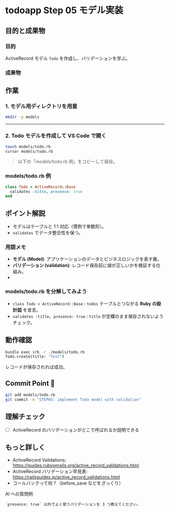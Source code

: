 # todoapp Step 05 モデル実装

## 目的と成果物

### 目的
ActiveRecord モデル `Todo` を作成し、バリデーションを学ぶ。

### 成果物


## 作業
### 1. モデル用ディレクトリを用意
```bash
mkdir -p models
```

---

### 2. Todo モデルを作成して VS Code で開く
```bash
touch models/todo.rb
cursor models/todo.rb
```
> 以下の「models/todo.rb 例」をコピーして保存。

### models/todo.rb 例
```ruby
class Todo < ActiveRecord::Base
  validates :title, presence: true
end
``` 

## ポイント解説
- モデルはテーブルと 1:1 対応（慣例で単数形）。
- `validates` でデータ整合性を保つ。

### 用語メモ
- **モデル (Model)**: アプリケーションのデータとビジネスロジックを表す層。
- **バリデーション (validation)**: レコード保存前に値が正しいかを検証する仕組み。
- 
### models/todo.rb を分解してみよう
- `class Todo < ActiveRecord::Base` : `todos` テーブルとつながる **Ruby の設計図** を宣言。
- `validates :title, presence: true` : `title` が空欄のまま保存されないようチェック。

## 動作確認
```bash
bundle exec irb -r ./models/todo.rb
Todo.create(title: "Test")
```
レコードが保存されれば成功。

## Commit Point 🚩
```bash
git add models/todo.rb
git commit -m "STEP05: implement Todo model with validation"
```

## 理解チェック
- [ ] ActiveRecord のバリデーションがどこで呼ばれるか説明できる

## もっと詳しく

- ActiveRecord Validations: https://guides.rubyonrails.org/active_record_validations.html
- ActiveRecord バリデーション早見表: https://railsguides.jp/active_record_validations.html
- コールバックって何？（before_save などをざっくり）

AI への質問例
```
`presence: true` 以外でよく使うバリデーションを 3 つ教えてください。
```

